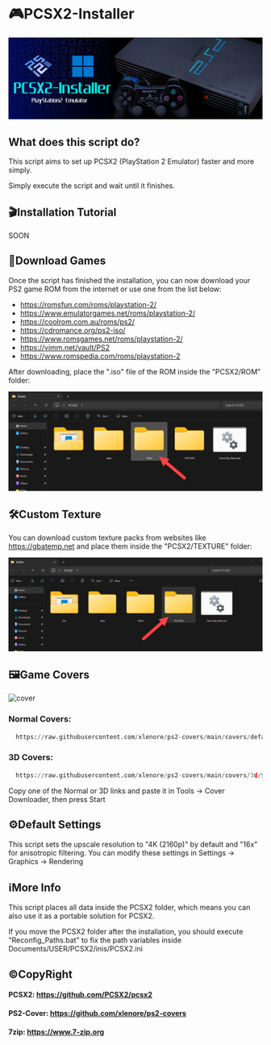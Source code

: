 # 🎮PCSX2-Installer
![App Screenshot](https://raw.githubusercontent.com/Sir-MmD/PCSX2-Installer/refs/heads/main/banner.png)
## What does this script do?
This script aims to set up PCSX2 (PlayStation 2 Emulator) faster and more simply.

Simply execute the script and wait until it finishes.

## 🎬Installation Tutorial
SOON

## 📀Download Games
Once the script has finished the installation, you can now download your PS2 game ROM from the internet or use one from the list below:

- https://romsfun.com/roms/playstation-2/
- https://www.emulatorgames.net/roms/playstation-2/
- https://coolrom.com.au/roms/ps2/
- https://cdromance.org/ps2-iso/
- https://www.romsgames.net/roms/playstation-2/
- https://vimm.net/vault/PS2
- https://www.romspedia.com/roms/playstation-2

After downloading, place the ".iso" file of the ROM inside the "PCSX2/ROM" folder:

![App Screenshot](https://raw.githubusercontent.com/Sir-MmD/PCSX2-Installer/refs/heads/main/ROM.png)

## 🛠Custom Texture
You can download custom texture packs from websites like https://gbatemp.net and place them inside the "PCSX2/TEXTURE" folder:

![App Screenshot](https://raw.githubusercontent.com/Sir-MmD/PCSX2-Installer/refs/heads/main/TEXTURE.png)

## 🖼Game Covers
![cover](https://raw.githubusercontent.com/Sir-MmD/PCSX2-Installer/refs/heads/main/cover.gif)

### Normal Covers:
```python
  https://raw.githubusercontent.com/xlenore/ps2-covers/main/covers/default/${serial}.jpg
  ```
### 3D Covers:
```python
  https://raw.githubusercontent.com/xlenore/ps2-covers/main/covers/3d/${serial}.png
 ```
Copy one of the Normal or 3D links and paste it in Tools -> Cover Downloader, then press Start

## ⚙️Default Settings
This script sets the upscale resolution to "4K (2160p)" by default and "16x" for anisotropic filtering. You can modify these settings in Settings -> Graphics -> Rendering

## ℹ️More Info
This script places all data inside the PCSX2 folder, which means you can also use it as a portable solution for PCSX2.

If you move the PCSX2 folder after the installation, you should execute "Reconfig_Paths.bat" to fix the path variables inside Documents/USER/PCSX2/inis/PCSX2.ini

## ©️CopyRight
#### PCSX2: https://github.com/PCSX2/pcsx2
#### PS2-Cover: https://github.com/xlenore/ps2-covers
#### 7zip: https://www.7-zip.org
